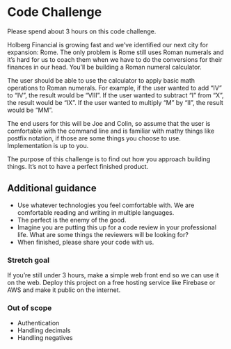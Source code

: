 # Code Challenge

Please spend about 3 hours on this code challenge.

Holberg Financial is growing fast and we’ve identified our next city for expansion: Rome. The
only problem is Rome still uses Roman numerals and it’s hard for us to coach them when we
have to do the conversions for their finances in our head. You’ll be building a Roman numeral
calculator.

The user should be able to use the calculator to apply basic math operations to Roman
numerals. For example, if the user wanted to add “IV” to “IV”, the result would be “VIII”. If the
user wanted to subtract “I” from “X”, the result would be “IX”. If the user wanted to multiply “M”
by “II”, the result would be “MM”.

The end users for this will be Joe and Colin, so assume that the user is comfortable with the
command line and is familiar with mathy things like postfix notation, if those are some things you
choose to use. Implementation is up to you.

The purpose of this challenge is to find out how you approach building things. It’s not to have a
perfect finished product.

## Additional guidance

- Use whatever technologies you feel comfortable with. We are comfortable reading and writing in multiple languages.
- The perfect is the enemy of the good.
- Imagine you are putting this up for a code review in your professional life. What are some things the reviewers will be looking for?
- When finished, please share your code with us.

### Stretch goal

If you’re still under 3 hours, make a simple web front end so we can use it on the web. Deploy
this project on a free hosting service like Firebase or AWS and make it public on the internet.

### Out of scope

- Authentication
- Handling decimals
- Handling negatives
